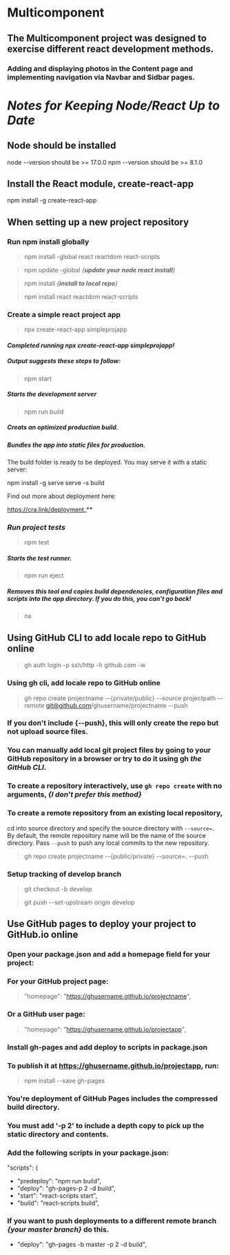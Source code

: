# Multicomponent 
## The Multicomponent project was designed to exercise different react development methods.
### Adding and displaying photos in the Content page and implementing navigation via Navbar and Sidbar pages.

# _Notes for Keeping Node/React Up to Date_

## Node should be installed

node --version should be >= 17.0.0
npm --version should be >= 8.1.0

## Install the React module, create-react-app

npm install -g create-react-app

## When setting up a new project repository 
### **Run npm install globally**
>npm install -global react reactdom react-scripts

>npm update -global  _{**update your node react install**}_

>npm install _{**install to local repo**}_

>npm install react reactdom react-scripts

### **Create a simple react project app**
>npx create-react-app simpleprojapp

#### **_Completed running npx create-react-app simpleprojapp!_**

##### _Output suggests these steps to follow:_

>  npm start

##### **_Starts the development server_**

> npm run build

##### **_Creats an optimized production build._**
##### Bundles the app into static files for production.
The build folder is ready to be deployed.
You may serve it with a static server:

  npm install -g serve
  serve -s build

Find out more about deployment here:

  https://cra.link/deployment_**

### **_Run project tests_**

>  npm test

##### **_Starts the test runner._**

> npm run eject

##### **_Removes this tool and copies build dependencies, configuration files and scripts into the app directory. If you do this, you can’t go back!_**

> na

## **Using GitHub CLI to add locale repo to GitHub online**
> gh auth login -p ssh/http -h github.com -w

### **Using gh cli, add locale repo to GitHub online**

> gh repo create projectname --{private/public} --source projectpath --remote git@github.com/ghusername/projectname --push

### **If you don't include {--push}, this will only create the repo but not upload source files.** 

### You can manually add local git project files by going to your GitHub repository in a browser or try to do it using gh **_the GitHub CLI_**.

### To create a repository interactively, use `gh repo create` with no arguments, _{I don't prefer this method}_

### To create a remote repository from an existing local repository, 
cd into source directory and specify the source directory with `--source=.`
By default, the remote repository name will be the name of the source directory.
Pass `--push` to push any local commits to the new repository.

> gh repo create projectname --{public/private} --source=. --push

### Setup tracking of develop branch
> git checkout -b develop

> git push --set-upstream origin develop

## **Use GitHub pages to deploy your project to GitHub.io online**
### Open your package.json and add a homepage field for your project:
### For your GitHub project page:
> "homepage": "https://ghusername.github.io/projectname",
### Or a GitHub user page:
> "homepage": "https://ghusername.github.io/projectapp",
### Install gh-pages and add deploy to scripts in package.json
### To publish it at https://ghusername.github.io/projectapp, run:
> npm install --save gh-pages
### You're deployment of GitHub Pages includes the compressed build directory. 
### You must add '-p 2' to include a depth copy to pick up the static directory and contents.
###  Add the following scripts in your package.json:
"scripts": {
+ "predeploy": "npm run build",
+ "deploy": "gh-pages-p 2 -d build",
+ "start": "react-scripts start",
+ "build": "react-scripts build",

### If you want to push deployments to a different remote branch _{your master branch}_ do this.
+ "deploy": "gh-pages -b master -p 2 -d build",
